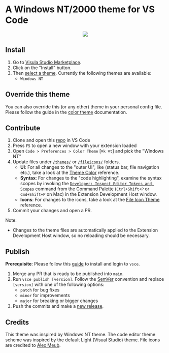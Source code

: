 # A Windows NT/2000 theme for VS Code

<p align="center">
  <img src="https://raw.githubusercontent.com/manekinekko/windows-nt-vscode-theme/main/docs/windows-nt-vs-code-theme-banner.jpg">
</p>


## Install

1. Go to [Visula Studio Marketplace](https://marketplace.visualstudio.com/items?itemName=wassimdev.windows-nt-vscode-theme).
2. Click on the "Install" button.
3. Then [select a theme](https://code.visualstudio.com/docs/getstarted/themes#_selecting-the-color-theme). Currently the following themes are available:
    - `Windows NT`

## Override this theme

You can also override this (or any other) theme in your personal config file. Please follow the guide in the [color theme](https://code.visualstudio.com/api/extension-guides/color-theme) documentation.

## Contribute

1. Clone and open this [repo](https://github.com/manekinekko/windows-nt-vscode-theme) in VS Code
1. Press `F5` to open a new window with your extension loaded
2. Open `Code > Preferences > Color Theme` [`⌘k ⌘t`] and pick the "Windows NT"
3. Update files under [`/themes/`](https://github.com/manekinekko/windows-nt-vscode-theme/blob/main/themes/) or [`/fileicons/`](https://github.com/manekinekko/windows-nt-vscode-theme/blob/main/fileicons/) folders.
    - **UI**: For all changes to the "outer UI", like (status bar, file navigation etc.), take a look at the [Theme Color](https://code.visualstudio.com/api/references/theme-color) reference.
    - **Syntax**: For changes to the "code highlighting", examine the syntax scopes by invoking the [`Developer: Inspect Editor Tokens and Scopes`](https://code.visualstudio.com/api/language-extensions/syntax-highlight-guide#scope-inspector) command from the Command Palette (`Ctrl+Shift+P` or `Cmd+Shift+P` on Mac) in the Extension Development Host window.
    - **Icons**: For changes to the icons, take a look at the [File Icon Theme](https://code.visualstudio.com/api/extension-guides/file-icon-theme) reference.
4. Commit your changes and open a PR.

Note:

- Changes to the theme files are automatically applied to the Extension Development Host window, so no reloading should be necessary.

## Publish

**Prerequisite**: Please follow this [guide](https://code.visualstudio.com/api/working-with-extensions/publishing-extension) to install and login to `vsce`.

1. Merge any PR that is ready to be published into `main`.
3. Run `vsce publish [version]`. Follow the [SemVer](https://semver.org) convention and replace `[version]` with one of the following options:
    - `patch` for bug fixes
    - `minor` for improvements
    - `major` for breaking or bigger changes
4. Push the commits and make a [new release](https://github.com/manekinekko/windows-nt-vscode-theme/releases/new).

## Credits
This theme was inspired by Windows NT theme. The code editor theme scheme was inspired by the default Light (Visual Studio) theme. File icons are credited to [Alex Meub](https://win98icons.alexmeub.com/).

